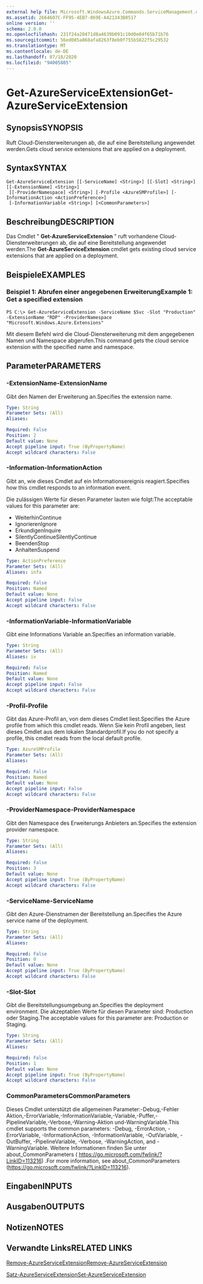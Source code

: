 ```yaml
---
external help file: Microsoft.WindowsAzure.Commands.ServiceManagement.dll-Help.xml
ms.assetid: 2664607C-FF95-4EB7-869E-A421343B0517
online version: ''
schema: 2.0.0
ms.openlocfilehash: 231f24a20471d8a4639b091c10d0e04f65b71b76
ms.sourcegitcommit: 56ed085a868afa8263f8eb0f755b5822f5c29532
ms.translationtype: MT
ms.contentlocale: de-DE
ms.lasthandoff: 07/18/2020
ms.locfileid: "94005805"
---
```

# <span data-ttu-id="b52fe-101">Get-AzureServiceExtension</span><span class="sxs-lookup"><span data-stu-id="b52fe-101">Get-AzureServiceExtension</span></span>

## <span data-ttu-id="b52fe-102">Synopsis</span><span class="sxs-lookup"><span data-stu-id="b52fe-102">SYNOPSIS</span></span>
<span data-ttu-id="b52fe-103">Ruft Cloud-Diensterweiterungen ab, die auf eine Bereitstellung angewendet werden.</span><span class="sxs-lookup"><span data-stu-id="b52fe-103">Gets cloud service extensions that are applied on a deployment.</span></span>

## <span data-ttu-id="b52fe-104">Syntax</span><span class="sxs-lookup"><span data-stu-id="b52fe-104">SYNTAX</span></span>

```
Get-AzureServiceExtension [[-ServiceName] <String>] [[-Slot] <String>] [[-ExtensionName] <String>]
 [[-ProviderNamespace] <String>] [-Profile <AzureSMProfile>] [-InformationAction <ActionPreference>]
 [-InformationVariable <String>] [<CommonParameters>]
```

## <span data-ttu-id="b52fe-105">Beschreibung</span><span class="sxs-lookup"><span data-stu-id="b52fe-105">DESCRIPTION</span></span>
<span data-ttu-id="b52fe-106">Das Cmdlet " **Get-AzureServiceExtension** " ruft vorhandene Cloud-Diensterweiterungen ab, die auf eine Bereitstellung angewendet werden.</span><span class="sxs-lookup"><span data-stu-id="b52fe-106">The **Get-AzureServiceExtension** cmdlet gets existing cloud service extensions that are applied on a deployment.</span></span>

## <span data-ttu-id="b52fe-107">Beispiele</span><span class="sxs-lookup"><span data-stu-id="b52fe-107">EXAMPLES</span></span>

### <span data-ttu-id="b52fe-108">Beispiel 1: Abrufen einer angegebenen Erweiterung</span><span class="sxs-lookup"><span data-stu-id="b52fe-108">Example 1: Get a specified extension</span></span>
```
PS C:\> Get-AzureServiceExtension -ServiceName $Svc -Slot "Production" -ExtensionName "RDP" -ProviderNamespace "Microsoft.Windows.Azure.Extensions"
```

<span data-ttu-id="b52fe-109">Mit diesem Befehl wird die Cloud-Diensterweiterung mit dem angegebenen Namen und Namespace abgerufen.</span><span class="sxs-lookup"><span data-stu-id="b52fe-109">This command gets the cloud service extension with the specified name and namespace.</span></span>

## <span data-ttu-id="b52fe-110">Parameter</span><span class="sxs-lookup"><span data-stu-id="b52fe-110">PARAMETERS</span></span>

### <span data-ttu-id="b52fe-111">-ExtensionName</span><span class="sxs-lookup"><span data-stu-id="b52fe-111">-ExtensionName</span></span>
<span data-ttu-id="b52fe-112">Gibt den Namen der Erweiterung an.</span><span class="sxs-lookup"><span data-stu-id="b52fe-112">Specifies the extension name.</span></span>

```yaml
Type: String
Parameter Sets: (All)
Aliases: 

Required: False
Position: 2
Default value: None
Accept pipeline input: True (ByPropertyName)
Accept wildcard characters: False
```

### <span data-ttu-id="b52fe-113">-Information</span><span class="sxs-lookup"><span data-stu-id="b52fe-113">-InformationAction</span></span>
<span data-ttu-id="b52fe-114">Gibt an, wie dieses Cmdlet auf ein Informationsereignis reagiert.</span><span class="sxs-lookup"><span data-stu-id="b52fe-114">Specifies how this cmdlet responds to an information event.</span></span>

<span data-ttu-id="b52fe-115">Die zulässigen Werte für diesen Parameter lauten wie folgt:</span><span class="sxs-lookup"><span data-stu-id="b52fe-115">The acceptable values for this parameter are:</span></span>

- <span data-ttu-id="b52fe-116">Weiterhin</span><span class="sxs-lookup"><span data-stu-id="b52fe-116">Continue</span></span>
- <span data-ttu-id="b52fe-117">Ignorieren</span><span class="sxs-lookup"><span data-stu-id="b52fe-117">Ignore</span></span>
- <span data-ttu-id="b52fe-118">Erkundigen</span><span class="sxs-lookup"><span data-stu-id="b52fe-118">Inquire</span></span>
- <span data-ttu-id="b52fe-119">SilentlyContinue</span><span class="sxs-lookup"><span data-stu-id="b52fe-119">SilentlyContinue</span></span>
- <span data-ttu-id="b52fe-120">Beenden</span><span class="sxs-lookup"><span data-stu-id="b52fe-120">Stop</span></span>
- <span data-ttu-id="b52fe-121">Anhalten</span><span class="sxs-lookup"><span data-stu-id="b52fe-121">Suspend</span></span>

```yaml
Type: ActionPreference
Parameter Sets: (All)
Aliases: infa

Required: False
Position: Named
Default value: None
Accept pipeline input: False
Accept wildcard characters: False
```

### <span data-ttu-id="b52fe-122">-InformationVariable</span><span class="sxs-lookup"><span data-stu-id="b52fe-122">-InformationVariable</span></span>
<span data-ttu-id="b52fe-123">Gibt eine Informations Variable an.</span><span class="sxs-lookup"><span data-stu-id="b52fe-123">Specifies an information variable.</span></span>

```yaml
Type: String
Parameter Sets: (All)
Aliases: iv

Required: False
Position: Named
Default value: None
Accept pipeline input: False
Accept wildcard characters: False
```

### <span data-ttu-id="b52fe-124">-Profil</span><span class="sxs-lookup"><span data-stu-id="b52fe-124">-Profile</span></span>
<span data-ttu-id="b52fe-125">Gibt das Azure-Profil an, von dem dieses Cmdlet liest.</span><span class="sxs-lookup"><span data-stu-id="b52fe-125">Specifies the Azure profile from which this cmdlet reads.</span></span>
<span data-ttu-id="b52fe-126">Wenn Sie kein Profil angeben, liest dieses Cmdlet aus dem lokalen Standardprofil.</span><span class="sxs-lookup"><span data-stu-id="b52fe-126">If you do not specify a profile, this cmdlet reads from the local default profile.</span></span>

```yaml
Type: AzureSMProfile
Parameter Sets: (All)
Aliases: 

Required: False
Position: Named
Default value: None
Accept pipeline input: False
Accept wildcard characters: False
```

### <span data-ttu-id="b52fe-127">-ProviderNamespace</span><span class="sxs-lookup"><span data-stu-id="b52fe-127">-ProviderNamespace</span></span>
<span data-ttu-id="b52fe-128">Gibt den Namespace des Erweiterungs Anbieters an.</span><span class="sxs-lookup"><span data-stu-id="b52fe-128">Specifies the extension provider namespace.</span></span>

```yaml
Type: String
Parameter Sets: (All)
Aliases: 

Required: False
Position: 3
Default value: None
Accept pipeline input: True (ByPropertyName)
Accept wildcard characters: False
```

### <span data-ttu-id="b52fe-129">-ServiceName</span><span class="sxs-lookup"><span data-stu-id="b52fe-129">-ServiceName</span></span>
<span data-ttu-id="b52fe-130">Gibt den Azure-Dienstnamen der Bereitstellung an.</span><span class="sxs-lookup"><span data-stu-id="b52fe-130">Specifies the Azure service name of the deployment.</span></span>

```yaml
Type: String
Parameter Sets: (All)
Aliases: 

Required: False
Position: 0
Default value: None
Accept pipeline input: True (ByPropertyName)
Accept wildcard characters: False
```

### <span data-ttu-id="b52fe-131">-Slot</span><span class="sxs-lookup"><span data-stu-id="b52fe-131">-Slot</span></span>
<span data-ttu-id="b52fe-132">Gibt die Bereitstellungsumgebung an.</span><span class="sxs-lookup"><span data-stu-id="b52fe-132">Specifies the deployment environment.</span></span>
<span data-ttu-id="b52fe-133">Die akzeptablen Werte für diesen Parameter sind: Production oder Staging.</span><span class="sxs-lookup"><span data-stu-id="b52fe-133">The acceptable values for this parameter are: Production or Staging.</span></span>

```yaml
Type: String
Parameter Sets: (All)
Aliases: 

Required: False
Position: 1
Default value: None
Accept pipeline input: True (ByPropertyName)
Accept wildcard characters: False
```

### <span data-ttu-id="b52fe-134">CommonParameters</span><span class="sxs-lookup"><span data-stu-id="b52fe-134">CommonParameters</span></span>
<span data-ttu-id="b52fe-135">Dieses Cmdlet unterstützt die allgemeinen Parameter:-Debug,-Fehler Aktion,-ErrorVariable,-InformationVariable,-Variable,-Puffer,-PipelineVariable,-Verbose,-Warning-Aktion und-WarningVariable.</span><span class="sxs-lookup"><span data-stu-id="b52fe-135">This cmdlet supports the common parameters: -Debug, -ErrorAction, -ErrorVariable, -InformationAction, -InformationVariable, -OutVariable, -OutBuffer, -PipelineVariable, -Verbose, -WarningAction, and -WarningVariable.</span></span> <span data-ttu-id="b52fe-136">Weitere Informationen finden Sie unter about_CommonParameters ( https://go.microsoft.com/fwlink/?LinkID=113216) .</span><span class="sxs-lookup"><span data-stu-id="b52fe-136">For more information, see about_CommonParameters (https://go.microsoft.com/fwlink/?LinkID=113216).</span></span>

## <span data-ttu-id="b52fe-137">Eingaben</span><span class="sxs-lookup"><span data-stu-id="b52fe-137">INPUTS</span></span>

## <span data-ttu-id="b52fe-138">Ausgaben</span><span class="sxs-lookup"><span data-stu-id="b52fe-138">OUTPUTS</span></span>

## <span data-ttu-id="b52fe-139">Notizen</span><span class="sxs-lookup"><span data-stu-id="b52fe-139">NOTES</span></span>

## <span data-ttu-id="b52fe-140">Verwandte Links</span><span class="sxs-lookup"><span data-stu-id="b52fe-140">RELATED LINKS</span></span>

[<span data-ttu-id="b52fe-141">Remove-AzureServiceExtension</span><span class="sxs-lookup"><span data-stu-id="b52fe-141">Remove-AzureServiceExtension</span></span>](./Remove-AzureServiceExtension.md)

[<span data-ttu-id="b52fe-142">Satz-AzureServiceExtension</span><span class="sxs-lookup"><span data-stu-id="b52fe-142">Set-AzureServiceExtension</span></span>](./Set-AzureServiceExtension.md)


